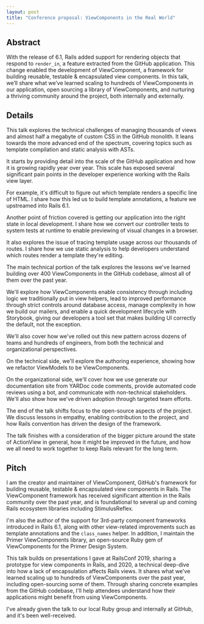 ```yaml
---
layout: post
title: "Conference proposal: ViewComponents in the Real World"
---
```


## Abstract

With the release of 6.1, Rails added support for rendering objects that respond to `render_in`, a feature extracted from the GitHub application. This change enabled the development of ViewComponent, a framework for building reusable, testable & encapsulated view components. In this talk, we’ll share what we’ve learned scaling to hundreds of ViewComponents in our application, open sourcing a library of ViewComponents, and nurturing a thriving community around the project, both internally and externally.

## Details

This talk explores the technical challenges of managing thousands of views and almost half a megabyte of custom CSS in the GitHub monolith. It leans towards the more advanced end of the spectrum, covering topics such as template compilation and  static analysis with ASTs.

It starts by providing detail into the scale of the GitHub application and how it is growing rapidly year over year. This scale has exposed several significant pain points in the developer experience working with the Rails view layer.

For example, it's difficult to figure out which template renders a specific line of HTML. I share how this led us to build template annotations, a feature we upstreamed into Rails 6.1.

Another point of friction covered is getting our application into the right state in local development. I share how we convert our controller tests to system tests at runtime to enable previewing of visual changes in a browser.

It also explores the issue of tracing template usage across our thousands of routes. I share how we use static analysis to help developers understand which routes render a template they're editing.

The main technical portion of the talk explores the lessons we've learned building over 400 ViewComponents in the GitHub codebase, almost all of them over the past year.

We'll explore how ViewComponents enable consistency through including logic we traditionally put in view helpers, lead to improved performance through strict controls around database access, manage complexity in how we build our mailers, and enable a quick development lifecycle with Storybook, giving our developers a tool set that makes building UI correctly the default, not the exception.

We'll also cover how we've rolled out this new pattern across dozens of teams and hundreds of engineers, from both the technical and organizational perspectives.

On the technical side, we'll explore the authoring experience, showing how we refactor ViewModels to be ViewComponents.

On the organizational side, we'll cover how we use generate our documentation site from YARDoc code comments, provide automated code reviews using a bot, and communicate with non-technical stakeholders. We'll also show how we've driven adoption through targeted team efforts.

The end of the talk shifts focus to the open-source aspects of the project. We discuss lessons in empathy, enabling contribution to the project, and how Rails convention has driven the design of the framework.

The talk finishes with a consideration of the bigger picture around the state of ActionView in general, how it might be improved in the future, and how we all need to work together to keep Rails relevant for the long term.

## Pitch

I am the creator and maintainer of ViewComponent, GitHub's framework for building reusable, testable & encapsulated view components in Rails. The ViewComponent framework has received significant attention in the Rails community over the past year, and is foundational to several up and coming Rails ecosystem libraries including StimulusReflex.

I'm also the author of the support for 3rd-party component frameworks introduced in Rails 6.1, along with other view-related improvements such as template annotations and the `class_names` helper. In addition, I maintain the Primer ViewComponents library, an open-source Ruby gem of ViewComponents for the Primer Design System.

This talk builds on presentations I gave at RailsConf 2019, sharing a prototype for view components in Rails, and 2020, a technical deep-dive into how a lack of encapsulation affects Rails views. It shares what we've learned scaling up to hundreds of ViewComponents over the past year, including open-sourcing some of them. Through sharing concrete examples from the GitHub codebase, I'll help attendees understand how their applications might benefit from using ViewComponents.

I've already given the talk to our local Ruby group and internally at GitHub, and it's been well-received.
